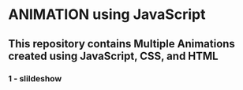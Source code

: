 # ANIMATION using JavaScript
## This repository contains Multiple Animations created using JavaScript, CSS, and HTML

### 1 - slildeshow